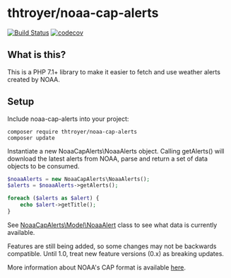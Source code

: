 # thtroyer/noaa-cap-alerts

[![Build Status](https://travis-ci.org/thtroyer/noaa-cap-alerts.svg?branch=master)](https://travis-ci.org/thtroyer/noaa-cap-alerts)
[![codecov](https://codecov.io/gh/thtroyer/noaa-cap-alerts/branch/master/graph/badge.svg)](https://codecov.io/gh/thtroyer/noaa-cap-alerts)

## What is this?
This is a PHP 7.1+ library to make it easier to fetch and use weather alerts created by NOAA.

## Setup

Include noaa-cap-alerts into your project:

```
composer require thtroyer/noaa-cap-alerts
composer update
```

Instantiate a new NoaaCapAlerts\NoaaAlerts object.  Calling getAlerts() will download the latest alerts from NOAA, parse and return a set of data objects to be consumed.

```php
$noaaAlerts = new NoaaCapAlerts\NoaaAlerts();
$alerts = $noaaAlerts->getAlerts();

foreach ($alerts as $alert) {
    echo $alert->getTitle();
}
```

See [NoaaCapAlerts\Model\NoaaAlert](https://github.com/thtroyer/noaa-cap-alerts/blob/master/src/NoaaCapAlerts/Model/NoaaAlert.php) class to see what data is currently available.

Features are still being added, so some changes may not be backwards compatible.  Until 1.0, treat new feature versions (0.x) as breaking updates.

More information about NOAA's CAP format is available [here](http://alerts.weather.gov/).

